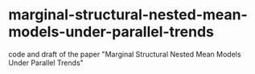 # marginal-structural-nested-mean-models-under-parallel-trends
code and draft of the paper "Marginal Structural Nested Mean Models Under Parallel Trends"
